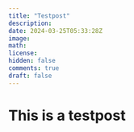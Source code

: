 ```yaml
---
title: "Testpost"
description: 
date: 2024-03-25T05:33:28Z
image: 
math: 
license: 
hidden: false
comments: true
draft: false
---
```


# This is a testpost
